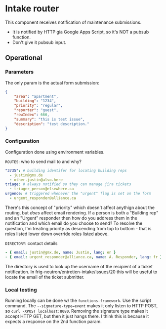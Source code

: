 # Intake router

This component receives notification of maintenance submissions. 

- It is notified by HTTP gia Google Apps Script, so it's NOT a pubsub function. 
- Don't give it pubsub input.

## Operational

### Parameters

The only param is the actual form submission: 

```json
{
    "area": "apartment",
    "building": "1234",
    "priority": "regular",
    "reporter": "guest",
    "rowIndex": 666,
    "summary": "this is test issue",
    "description": "test description."
}
```

### Configuration

Configuration done using environment variables.

`ROUTES`: who to send mail to and why?

```yaml
"3735": # building identifer for locating building reps
  - justin@gmx.de
  - other.justin@also.here
triage: # always notified so they can manage jira tickets
  - triager_person@elsewhere.ca
urgence: # triggered whenever the "urgent" flag is set on the form
  - urgent_responder@alliance.ca
```
There's this concept of "priority" which doesn't affect anythign about the routing, but _does_ 
affect email rendering. If a person is both a "Building rep" and an "Urgent" responder then how do 
you address them in the notification and which email do you choose to send? To resolve the 
question, I'm treating priority as descending from top to bottom - that is roles listed lower 
down override roles listed above.

`DIRECTORY`: contact details

```yaml
- { email: justin@gmx.de, name: Justin, lang: en }
- { email: urgent_responder@alliance.ca, name: A. Responder, lang: fr }
```

The directory is used to look up the username of the recipient of a ticket notification. 
In frig-neutron/entretien-intake/issues/20 this will be useful to locate the email of the ticket 
submitter.

### Local testing

Running locally can be done w/ the `functions-framework`. Use the script command. The
`--signature-type=event` makes it only listen to HTTP POST, so `curl -XPOST localhost:8080`.
Removing the signature type makes it accept HTTP GET, but then it just hangs there. I think this is
because it expects a response on the 2nd function param.
